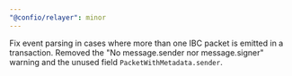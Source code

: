 ```yaml
---
"@confio/relayer": minor
---
```


Fix event parsing in cases where more than one IBC packet is emitted in a transaction.
Removed the "No message.sender nor message.signer" warning and the unused field `PacketWithMetadata.sender`.
